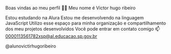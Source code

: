 Boas vindas ao meu perfil 💙💙
Meu nome é Victor hugo ribeiro

Estou estudando na Alura
Estou me desenvolvendo na linguagem JavaScript
Utilizo esse espaço para minha organização e compartilhamento dos meu projetos desenvolvidos
Você pode entrar em contato comigo 📫
0000113561782xsp@al.educacao.sp.gov.br

@alunovictirhugoribeiro
